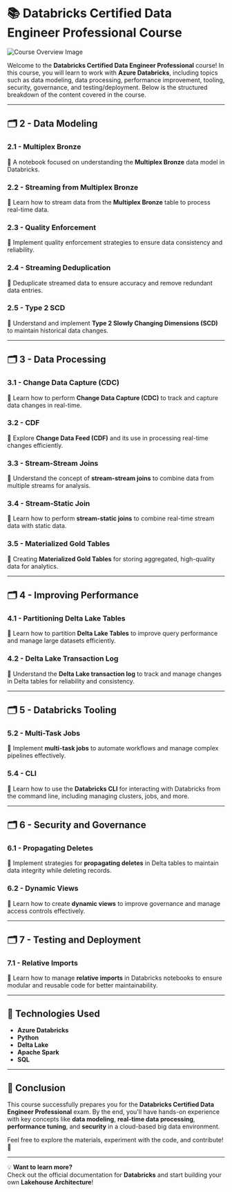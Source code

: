 # 📚 Databricks Certified Data Engineer Professional Course

![Course Overview Image](https://github.com/rileha/databricks_de_practice_football/blob/main/Course%20Material/2%20-%20Data%20Modeling/Screenshot%202025-03-20%20at%2010.20.06.png?raw=true)

Welcome to the **Databricks Certified Data Engineer Professional** course! In this course, you will learn to work with **Azure Databricks**, including topics such as data modeling, data processing, performance improvement, tooling, security, governance, and testing/deployment. Below is the structured breakdown of the content covered in the course.

---

## 🗂️ **2 - Data Modeling**

### **2.1 - Multiplex Bronze**  
📖 A notebook focused on understanding the **Multiplex Bronze** data model in Databricks.

### **2.2 - Streaming from Multiplex Bronze**  
📖 Learn how to stream data from the **Multiplex Bronze** table to process real-time data.

### **2.3 - Quality Enforcement**  
📖 Implement quality enforcement strategies to ensure data consistency and reliability.

### **2.4 - Streaming Deduplication**  
📖 Deduplicate streamed data to ensure accuracy and remove redundant data entries.

### **2.5 - Type 2 SCD**  
📖 Understand and implement **Type 2 Slowly Changing Dimensions (SCD)** to maintain historical data changes.

---

## 🗂️ **3 - Data Processing**

### **3.1 - Change Data Capture (CDC)**  
📖 Learn how to perform **Change Data Capture (CDC)** to track and capture data changes in real-time.

### **3.2 - CDF**  
📖 Explore **Change Data Feed (CDF)** and its use in processing real-time changes efficiently.

### **3.3 - Stream-Stream Joins**  
📖 Understand the concept of **stream-stream joins** to combine data from multiple streams for analysis.

### **3.4 - Stream-Static Join**  
📖 Learn how to perform **stream-static joins** to combine real-time stream data with static data.

### **3.5 - Materialized Gold Tables**  
📖 Creating **Materialized Gold Tables** for storing aggregated, high-quality data for analytics.

---

## 🗂️ **4 - Improving Performance**

### **4.1 - Partitioning Delta Lake Tables**  
📖 Learn how to partition **Delta Lake Tables** to improve query performance and manage large datasets efficiently.

### **4.2 - Delta Lake Transaction Log**  
📖 Understand the **Delta Lake transaction log** to track and manage changes in Delta tables for reliability and consistency.

---

## 🗂️ **5 - Databricks Tooling**

### **5.2 - Multi-Task Jobs**  
📖 Implement **multi-task jobs** to automate workflows and manage complex pipelines effectively.

### **5.4 - CLI**  
📖 Learn how to use the **Databricks CLI** for interacting with Databricks from the command line, including managing clusters, jobs, and more.

---

## 🗂️ **6 - Security and Governance**

### **6.1 - Propagating Deletes**  
📖 Implement strategies for **propagating deletes** in Delta tables to maintain data integrity while deleting records.

### **6.2 - Dynamic Views**  
📖 Learn how to create **dynamic views** to improve governance and manage access controls effectively.

---

## 🗂️ **7 - Testing and Deployment**

### **7.1 - Relative Imports**  
📖 Learn how to manage **relative imports** in Databricks notebooks to ensure modular and reusable code for better maintainability.

---

## 🚀 Technologies Used  
- **Azure Databricks**  
- **Python**  
- **Delta Lake**  
- **Apache Spark**  
- **SQL**  

---

## 🎯 Conclusion  
This course successfully prepares you for the **Databricks Certified Data Engineer Professional** exam. By the end, you'll have hands-on experience with key concepts like **data modeling**, **real-time data processing**, **performance tuning**, and **security** in a cloud-based big data environment.

Feel free to explore the materials, experiment with the code, and contribute! 🚀

---

💡 **Want to learn more?**  
Check out the official documentation for **Databricks** and start building your own **Lakehouse Architecture**!
